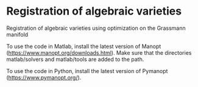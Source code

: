 # Registration of algebraic varieties
Registration of algebraic varieties using optimization on the Grassmann manifold

To use the code in Matlab, install the latest version of Manopt (https://www.manopt.org/downloads.html). Make sure that the directories matlab/solvers and matlab/tools are added to the path.

To use the code in Python, install the latest version of Pymanopt (https://www.pymanopt.org/). 